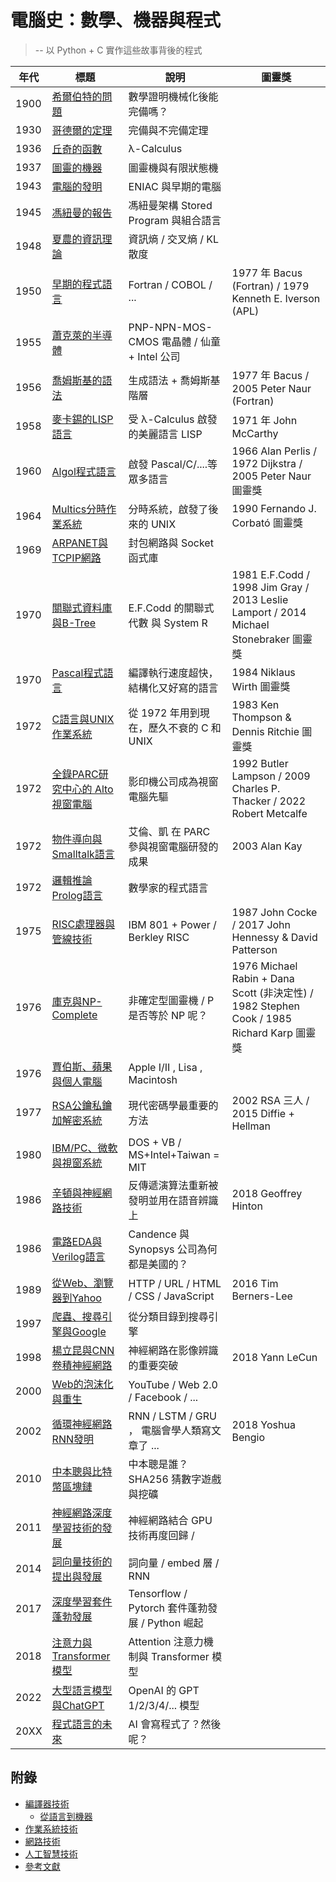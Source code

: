 # 電腦史：數學、機器與程式

> -- 以 Python + C 實作這些故事背後的程式

年代 | 標題                          | 說明              | 圖靈獎
-----|-------------------------------|----------------------|------
1900 | [希爾伯特的問題](1900-希爾伯特的問題.md) | 數學證明機械化後能完備嗎？
1930 | [哥德爾的定理](1930-哥德爾的定理.md) | 完備與不完備定理
1936 | [丘奇的函數](1936-丘奇的函數.md) |λ-Calculus
1937 | [圖靈的機器](1937-圖靈的機器.md) | 圖靈機與有限狀態機
1943 | [電腦的發明](1943-電腦的發明.md) | ENIAC 與早期的電腦
1945 | [馮紐曼的報告](1945-馮紐曼的報告.md) | 馮紐曼架構 Stored Program 與組合語言
1948 | [夏農的資訊理論](1948-夏農的資訊理論.md) | 資訊熵 / 交叉熵 / KL 散度 | 
1950 | [早期的程式語言](1950-早期的程式語言.md) | Fortran / COBOL / ... | 1977 年 Bacus (Fortran) / 1979 Kenneth E. Iverson (APL)
1955 | [蕭克萊的半導體](1955-蕭克萊的半導體.md) |PNP-NPN-MOS-CMOS 電晶體 / 仙童 + Intel 公司
1956 | [喬姆斯基的語法](1956-喬姆斯基的語法.md) | 生成語法 + 喬姆斯基階層 | 1977 年 Bacus / 2005 Peter Naur (Fortran)
1958 | [麥卡錫的LISP語言](1958-麥卡錫的LISP語言.md) | 受 λ-Calculus 啟發的美麗語言 LISP | 1971 年 John McCarthy
1960 | [Algol程式語言](1960-Algol程式語言.md) | 啟發 Pascal/C/....等眾多語言 | 1966 Alan Perlis / 1972 Dijkstra / 2005 Peter Naur 圖靈獎
1964 | [Multics分時作業系統](1964-Multics分時作業系統.md) | 分時系統，啟發了後來的 UNIX | 1990 Fernando J. Corbató 圖靈獎
1969 | [ARPANET與TCPIP網路](1969-ARPANET與TCPIP網路.md) | 封包網路與 Socket 函式庫
1970 | [關聯式資料庫與B-Tree](1970-關聯式資料庫與B-Tree.md) | E.F.Codd 的關聯式代數 與 System R | 1981 E.F.Codd / 1998 Jim Gray / 2013	 Leslie Lamport / 2014 Michael Stonebraker 圖靈獎
1970 | [Pascal程式語言](1970-Pascal程式語言.md) | 編譯執行速度超快，結構化又好寫的語言 | 1984 Niklaus Wirth 圖靈獎
1972 | [C語言與UNIX作業系統](1972-C語言與UNIX作業系統.md) | 從 1972 年用到現在，歷久不衰的 C 和 UNIX | 1983 Ken Thompson & Dennis Ritchie 圖靈獎
1972 | [全錄PARC研究中心的 Alto 視窗電腦](1972-全錄PARC研究中心的Alto視窗電腦.md) | 影印機公司成為視窗電腦先驅 | 1992	Butler Lampson / 2009	Charles P. Thacker / 2022 Robert Metcalfe
1972 | [物件導向與Smalltalk語言](1972-物件導向與Smalltalk語言.md) | 艾倫、凱 在 PARC 參與視窗電腦研發的成果 | 2003	 Alan Kay
1972 | [邏輯推論Prolog語言](1972-邏輯推論Prolog語言.md) | 數學家的程式語言
1975 | [RISC處理器與管線技術](1975-RISC處理器與管線技術.md) | IBM 801 + Power / Berkley RISC  | 1987	John Cocke / 2017 John Hennessy & David Patterson
1976 | [庫克與NP-Complete](1976-庫克與NP-Complete.md) | 非確定型圖靈機 / P 是否等於 NP 呢？ | 1976 Michael Rabin + Dana Scott (非決定性) / 1982 Stephen Cook / 1985 Richard Karp 圖靈獎
1976 | [賈伯斯、蘋果與個人電腦](1976-賈伯斯、蘋果與個人電腦.md) | Apple I/II , Lisa , Macintosh
1977 | [RSA公鑰私鑰加解密系統](1977-RSA公鑰私鑰加解密系統.md) | 現代密碼學最重要的方法 | 2002 RSA 三人 / 2015 Diffie + Hellman
1980 | [IBM/PC、微軟與視窗系統](1980-IBMPC、微軟與視窗系統.md) | DOS + VB / MS+Intel+Taiwan = MIT
1986 | [辛頓與神經網路技術](1986-辛頓與神經網路技術.md) | 反傳遞演算法重新被發明並用在語音辨識上 | 2018 Geoffrey Hinton	
1986 | [電路EDA與Verilog語言](1986-電路EDA與Verilog語言.md) | Candence 與 Synopsys 公司為何都是美國的？
1989 | [從Web、瀏覽器到Yahoo](1989-從Web、瀏覽器到Yahoo.md) | HTTP / URL / HTML / CSS / JavaScript | 2016	Tim Berners-Lee
1997 | [爬蟲、搜尋引擎與Google](1995-爬蟲、搜尋引擎與Google.md) | 從分類目錄到搜尋引擎
1998 | [楊立昆與CNN卷積神經網路](1998-楊立昆與CNN卷積神經網路.md) | 神經網路在影像辨識的重要突破 | 2018 Yann LeCun
2000 | [Web的泡沫化與重生](2000-Web的泡沫化與重生.md) | YouTube / Web 2.0 / Facebook / ...
2002 | [循環神經網路RNN發明](2002-循環神經網路RNN發明.md) | RNN / LSTM / GRU ， 電腦會學人類寫文章了 ... | 2018 Yoshua Bengio
2010 | [中本聰與比特幣區塊鏈](2010-中本聰與比特幣區塊鏈.md) | 中本聰是誰？SHA256 猜數字遊戲與挖礦
2011 | [神經網路深度學習技術的發展](2011-神經網路深度學習技術的發展.md) | 神經網路結合 GPU 技術再度回歸 / 
2014 | [詞向量技術的提出與發展](2014-詞向量技術的提出與發展.md) | 詞向量 / embed 層 / RNN 
2017 | [深度學習套件蓬勃發展](2017-深度學習套件蓬勃發展.md) | Tensorflow / Pytorch 套件蓬勃發展 / Python 崛起
2018 | [注意力與Transformer模型](2018-注意力與Transformer模型.md) | Attention 注意力機制與 Transformer 模型
2022 | [大型語言模型與ChatGPT](2022-大型語言模型與ChatGPT.md) | OpenAI 的 GPT 1/2/3/4/... 模型
20XX | [程式語言的未來](2030-程式語言的未來.md) | AI 會寫程式了？然後呢？

## 附錄

* [編譯器技術](編譯器技術.md)
    * [從語言到機器](A1-從語言到機器.md)
* [作業系統技術](作業系統技術.md)
* [網路技術](網路技術.md)
* [人工智慧技術](人工智慧技術.md)
* [參考文獻](參考文獻.md)
